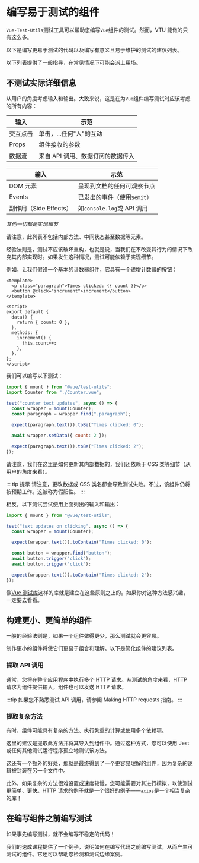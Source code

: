 # 编写易于测试的组件

`Vue-Test-Utils`测试工具可以帮助您编写`Vue`组件的测试。然而，VTU 能做的只有这么多。

以下是编写更易于测试的代码以及编写有意义且易于维护的测试的建议列表。

以下列表提供了一般指导，在常见情况下可能会派上用场。

## 不测试实际详细信息

从用户的角度考虑输入和输出。大致来说，这是在为`Vue`组件编写测试时应该考虑的所有内容：

| 输入     | 示范                              |
| -------- | --------------------------------- |
| 交互点击 | 单击，...任何"人"的互动           |
| Props    | 组件接收的参数                    |
| 数据流   | 来自 API 调用、数据订阅的数据传入 |

| 输入                   | 示范                        |
| ---------------------- | --------------------------- |
| DOM 元素               | 呈现到文档的任何可观察节点  |
| Events                 | 已发出的事件（使用`$emit`） |
| 副作用（Side Effects） | 如`console.log`或 API 调用  |

_其他一切都是实现细节_

请注意，此列表不包括内部方法、中间状态甚至数据等元素。

经验法则是，测试不应该破坏重构，也就是说，当我们在不改变其行为的情况下改变其内部实现时。如果发生这种情况，测试可能依赖于实现细节。

例如，让我们假设一个基本的计数器组件，它具有一个递增计数器的按钮：

```vue
<template>
  <p class="paragraph">Times clicked: {{ count }}</p>
  <button @click="increment">increment</button>
</template>

<script>
export default {
  data() {
    return { count: 0 };
  },
  methods: {
    increment() {
      this.count++;
    },
  },
};
</script>
```

我们可以编写以下测试：

```js
import { mount } from "@vue/test-utils";
import Counter from "./Counter.vue";

test("counter text updates", async () => {
  const wrapper = mount(Counter);
  const paragraph = wrapper.find(".paragraph");

  expect(paragraph.text()).toBe("Times clicked: 0");

  await wrapper.setData({ count: 2 });

  expect(paragraph.text()).toBe("Times clicked: 2");
});
```

请注意，我们在这里是如何更新其内部数据的，我们还依赖于 CSS 类等细节（从用户的角度来看）。

::: tip 提示
请注意，更改数据或 CSS 类名都会导致测试失败。不过，该组件仍将按预期工作。这被称为假阳性。
:::

相反，以下测试尝试使用上面列出的输入和输出：

```js
import { mount } from "@vue/test-utils";

test("text updates on clicking", async () => {
  const wrapper = mount(Counter);

  expect(wrapper.text()).toContain("Times clicked: 0");

  const button = wrapper.find("button");
  await button.trigger("click");
  await button.trigger("click");

  expect(wrapper.text()).toContain("Times clicked: 2");
});
```

像[Vue 测试库](https://github.com/testing-library/vue-testing-library/)这样的库就是建立在这些原则之上的。如果你对这种方法感兴趣，一定要去看看。

## 构建更小、更简单的组件

一般的经验法则是，如果一个组件做得更少，那么测试就会更容易。

制作更小的组件将使它们更易于组合和理解。以下是简化组件的建议列表。

### 提取 API 调用

通常，您将在整个应用程序中执行多个 HTTP 请求。从测试的角度来看，HTTP 请求为组件提供输入，组件也可以发送 HTTP 请求。

:::tip
如果您不熟悉测试 API 调用，请参阅 Making HTTP requests 指南。
:::

### 提取复杂方法

有时，组件可能具有复杂的方法、执行繁重的计算或使用多个依赖项。

这里的建议是提取此方法并将其导入到组件中。通过这种方式，您可以使用 Jest 或任何其他测试运行程序孤立地测试该方法。

这还有一个额外的好处，那就是最终得到了一个更容易理解的组件，因为复杂的逻辑被封装在另一个文件中。

此外，如果复杂的方法很难设置或速度较慢，您可能需要对其进行模拟，以使测试更简单、更快。HTTP 请求的例子就是一个很好的例子——`axios`是一个相当复杂的库！

## 在编写组件之前编写测试

如果事先编写测试，就不会编写不稳定的代码！

我们的速成课程提供了一个例子，说明如何在编写代码之前编写测试，从而产生可测试的组件。它还可以帮助您检测和测试边缘案例。

